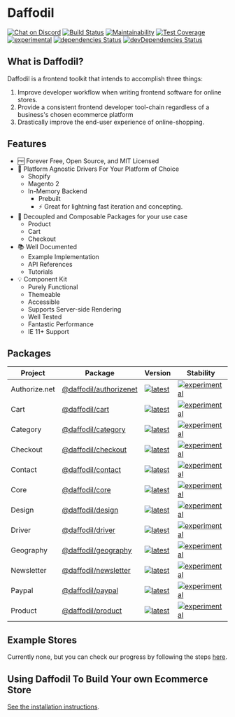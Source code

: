# Daffodil
[![Chat on Discord](https://img.shields.io/discord/777920696583454740)](https://discord.gg/BdaJVZ53sR)
[![Build Status](https://graycore.visualstudio.com/Daffodil/_apis/build/status/graycoreio.daffodil?branchName=develop)](https://graycore.visualstudio.com/Daffodil/_build/latest?definitionId=6&branchName=develop)
[![Maintainability](https://api.codeclimate.com/v1/badges/1b331aa9dd107c168250/maintainability)](https://codeclimate.com/github/graycoreio/daffodil/maintainability)
[![Test Coverage](https://api.codeclimate.com/v1/badges/1b331aa9dd107c168250/test_coverage)](https://codeclimate.com/github/graycoreio/daffodil/test_coverage)
[![experimental](https://img.shields.io/static/v1.svg?label=stability&message=experimental&color=orange)](https://www.github.com/graycoreio/daffodil)
[![dependencies Status](https://david-dm.org/graycoreio/daffodil/status.svg)](https://david-dm.org/graycoreio/daffodil)
[![devDependencies Status](https://david-dm.org/graycoreio/daffodil/dev-status.svg)](https://david-dm.org/graycoreio/daffodil?type=dev)

## What is Daffodil?
Daffodil is a frontend toolkit that intends to accomplish three things:

1. Improve developer workflow when writing frontend software for online stores.
2. Provide a consistent frontend developer tool-chain regardless of a business's chosen ecommerce platform
3. Drastically improve the end-user experience of online-shopping.

## Features

* :free: Forever Free, Open Source, and MIT Licensed
* :hammer: Platform Agnostic Drivers For Your Platform of Choice
    * Shopify
    * Magento 2
    * In-Memory Backend
        * Prebuilt
        * :zap: Great for lightning fast iteration and concepting.
* :cake: Decoupled and Composable Packages for your use case
    * Product
    * Cart
    * Checkout
* :books: Well Documented
    * Example Implementation
    * API References
    * Tutorials
* :bulb: Component Kit
    * Purely Functional
    * Themeable
    * Accessible
    * Supports Server-side Rendering
    * Well Tested
    * Fantastic Performance
    * IE 11+ Support

## Packages
| Project | Package | Version | Stability |
|---|---|---|---|
| Authorize.net | [@daffodil/authorizenet](./libs/authorizenet/README.md) | [![latest](https://img.shields.io/npm/v/%40daffodil%2Fauthorizenet/latest.svg)](https://npmjs.com/package/@daffodil/authorizenet) | [![experimental](https://img.shields.io/static/v1.svg?label=stability&message=experimental&color=orange)](https://www.github.com/graycoreio/daffodil)
| Cart | [@daffodil/cart](./libs/cart/README.md) | [![latest](https://img.shields.io/npm/v/%40daffodil%2Fcart/latest.svg)](https://npmjs.com/package/@daffodil/cart) | [![experimental](https://img.shields.io/static/v1.svg?label=stability&message=experimental&color=orange)](https://www.github.com/graycoreio/daffodil) |
| Category | [@daffodil/category](./libs/category/README.md) | [![latest](https://img.shields.io/npm/v/%40daffodil%2Fcategory/latest.svg)](https://npmjs.com/package/@daffodil/category) | [![experimental](https://img.shields.io/static/v1.svg?label=stability&message=experimental&color=orange)](https://www.github.com/graycoreio/daffodil) |
| Checkout | [@daffodil/checkout](./libs/checkout/README.md) | [![latest](https://img.shields.io/npm/v/%40daffodil%2Fcheckout/latest.svg)](https://npmjs.com/package/@daffodil/checkout) | [![experimental](https://img.shields.io/static/v1.svg?label=stability&message=experimental&color=orange)](https://www.github.com/graycoreio/daffodil) |
| Contact | [@daffodil/contact](./libs/contact/README.md) | [![latest](https://img.shields.io/npm/v/%40daffodil%2Fcontact/latest.svg)](https://npmjs.com/package/@daffodil/contact) | [![experimental](https://img.shields.io/static/v1.svg?label=stability&message=experimental&color=orange)](https://www.github.com/graycoreio/daffodil)
| Core | [@daffodil/core](./libs/core/README.md) | [![latest](https://img.shields.io/npm/v/%40daffodil%2Fcore/latest.svg)](https://npmjs.com/package/@daffodil/core) | [![experimental](https://img.shields.io/static/v1.svg?label=stability&message=experimental&color=orange)](https://www.github.com/graycoreio/daffodil)
| Design | [@daffodil/design](./libs/design/README.md) | [![latest](https://img.shields.io/npm/v/%40daffodil%2Fdesign/latest.svg)](https://npmjs.com/package/@daffodil/design) | [![experimental](https://img.shields.io/static/v1.svg?label=stability&message=experimental&color=orange)](https://www.github.com/graycoreio/daffodil) |
| Driver | [@daffodil/driver](./libs/driver/README.md) | [![latest](https://img.shields.io/npm/v/%40daffodil%2Fdriver/latest.svg)](https://npmjs.com/package/@daffodil/driver) | [![experimental](https://img.shields.io/static/v1.svg?label=stability&message=experimental&color=orange)](https://www.github.com/graycoreio/daffodil) |
| Geography | [@daffodil/geography](./libs/geography/README.md) | [![latest](https://img.shields.io/npm/v/%40daffodil%2Fgeography/latest.svg)](https://npmjs.com/package/@daffodil/geography) | [![experimental](https://img.shields.io/static/v1.svg?label=stability&message=experimental&color=orange)](https://www.github.com/graycoreio/daffodil) |
| Newsletter | [@daffodil/newsletter](./libs/newsletter/README.md) | [![latest](https://img.shields.io/npm/v/%40daffodil%2Fnewsletter/latest.svg)](https://npmjs.com/package/@daffodil/newsletter) | [![experimental](https://img.shields.io/static/v1.svg?label=stability&message=experimental&color=orange)](https://www.github.com/graycoreio/daffodil) |
| Paypal | [@daffodil/paypal](./libs/paypal/README.md) | [![latest](https://img.shields.io/npm/v/%40daffodil%2Fpaypal/latest.svg)](https://npmjs.com/package/@daffodil/paypal) | [![experimental](https://img.shields.io/static/v1.svg?label=stability&message=experimental&color=orange)](https://www.github.com/graycoreio/daffodil) |
| Product | [@daffodil/product](./libs/product/README.md) | [![latest](https://img.shields.io/npm/v/%40daffodil%2Fproduct/latest.svg)](https://npmjs.com/package/@daffodil/product) | [![experimental](https://img.shields.io/static/v1.svg?label=stability&message=experimental&color=orange)](https://www.github.com/graycoreio/daffodil) |



## Example Stores
Currently none, but you can check our progress by following the steps [here](https://github.com/graycoreio/daffodil/blob/develop/docs/DEVELOPER.md#running-the-example-demo).

## Using Daffodil To Build Your own Ecommerce Store
[See the installation instructions](./docs/INSTALLATION.md).
